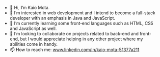 - 👋 Hi, I’m Kaio Mota.
- 👀 I’m interested in web development and I intend to become a full-stack developer with an emphasis in Java and JavaScript.
- 🌱 I’m currently learning some front-end languages such as HTML, CSS and JavaScript as well.
- 💞️ I’m looking to collaborate on projects related to back-end and front-end, but I would appreciate helping in any other project where my abilities come in handy.
- 📫 How to reach me: www.linkedin.com/in/kaio-mota-51377a211

<!---
kaio-mota18/kaio-mota18 is a ✨ special ✨ repository because its `README.md` (this file) appears on your GitHub profile.
You can click the Preview link to take a look at your changes.
--->
